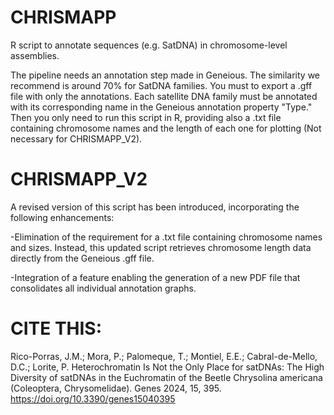 # CHRISMAPP
R script to annotate sequences (e.g. SatDNA) in chromosome-level assemblies.


The pipeline needs an annotation step made in Geneious. 
The similarity we recommend is around 70% for SatDNA families. You must to export a .gff file with only the annotations.
Each satellite DNA family must be annotated with its corresponding name in the Geneious annotation property "Type."
Then you only need to run this script in R, providing also a .txt file containing chromosome names and the length of each one for plotting (Not necessary for CHRISMAPP_V2).


# CHRISMAPP_V2

A revised version of this script has been introduced, incorporating the following enhancements:

  -Elimination of the requirement for a .txt file containing chromosome names and sizes. Instead, this updated script retrieves chromosome length data directly from the Geneious .gff file.
  
 -Integration of a feature enabling the generation of a new PDF file that consolidates all individual annotation graphs.


# CITE THIS:
Rico-Porras, J.M.; Mora, P.; Palomeque, T.; Montiel, E.E.; Cabral-de-Mello, D.C.; Lorite, P. Heterochromatin Is Not the Only Place for satDNAs: The High Diversity of satDNAs in the Euchromatin of the Beetle Chrysolina americana (Coleoptera, Chrysomelidae). Genes 2024, 15, 395. https://doi.org/10.3390/genes15040395
